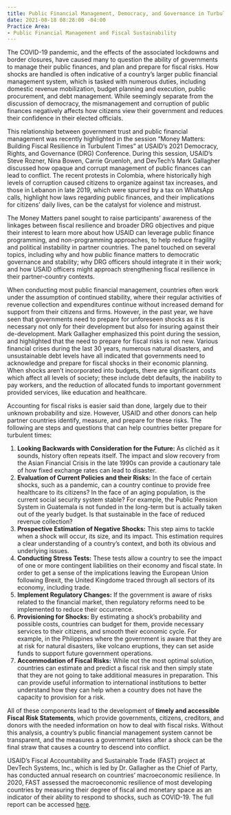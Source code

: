 ```yaml
---
title: Public Financial Management, Democracy, and Governance in Turbulent Times
date: 2021-08-18 08:28:00 -04:00
Practice Area:
- Public Financial Management and Fiscal Sustainability
---
```


The COVID-19 pandemic, and the effects of the associated lockdowns and border closures, have caused many to question the ability of governments to manage their public finances, and plan and prepare for fiscal risks. How shocks are handled is often indicative of a country’s larger public financial management system, which is tasked with numerous duties, including domestic revenue mobilization, budget planning and execution, public procurement, and debt management. While seemingly separate from the discussion of democracy, the mismanagement and corruption of public finances negatively affects how citizens view their government and reduces their confidence in their elected officials.  

This relationship between government trust and public financial management was recently highlighted in the session “Money Matters: Building Fiscal Resilience in Turbulent Times” at USAID’s 2021 Democracy, Rights, and Governance (DRG) Conference. During this session, USAID’s Steve Rozner, Nina Bowen, Carrie Gruenloh, and DevTech’s Mark Gallagher discussed how opaque and corrupt management of public finances can lead to conflict. The recent protests in Colombia, where historically high levels of corruption caused citizens to organize against tax increases, and those in Lebanon in late 2019, which were spurred by a tax on WhatsApp calls, highlight how laws regarding public finances, and their implications for citizens’ daily lives, can be the catalyst for violence and mistrust. 

The Money Matters panel sought to raise participants’ awareness of the linkages between fiscal resilience and broader DRG objectives and pique their interest to learn more about how USAID can leverage public finance programming, and non-programming approaches, to help reduce fragility and political instability in partner countries.  The panel touched on several topics, including why and how public finance matters to democratic governance and stability; why DRG officers should integrate it in their work; and how USAID officers might approach strengthening fiscal resilience in their partner-country contexts.

When conducting most public financial management, countries often work under the assumption of continued stability, where their regular activities of revenue collection and expenditures continue without increased demand for support from their citizens and firms. However, in the past year, we have seen that governments need to prepare for unforeseen shocks as it is necessary not only for their development but also for insuring against their de-development. Mark Gallagher emphasized this point during the session, and highlighted that the need to prepare for fiscal risks is not new. Various financial crises during the last 30 years, numerous natural disasters, and unsustainable debt levels have all indicated that governments need to acknowledge and prepare for fiscal shocks in their economic planning. When shocks aren’t incorporated into budgets, there are significant costs which affect all levels of society; these include debt defaults, the inability to pay workers, and the reduction of allocated funds to important government provided services, like education and healthcare. 

Accounting for fiscal risks is easier said than done, largely due to their unknown probability and size. However, USAID and other donors can help partner countries identify, measure, and prepare for these risks. The following are steps and questions that can help countries better prepare for turbulent times:

1. **Looking Backwards with Consideration for the Future:** As clichéd as it sounds, history often repeats itself. The impact and slow recovery from the Asian Financial Crisis in the late 1990s can provide a cautionary tale of how fixed exchange rates can lead to disaster. 
2. **Evaluation of Current Policies and their Risks:** In the face of certain shocks, such as a pandemic, can a country continue to provide free healthcare to its citizens? In the face of an aging population, is the current social security system stable? For example, the Public Pension System in Guatemala is not funded in the long-term but is actually taken out of the yearly budget. Is that sustainable in the face of reduced revenue collection? 
3. **Prospective Estimation of Negative Shocks:** This step aims to tackle when a shock will occur, its size, and its impact. This estimation requires a clear understanding of a country’s context, and both its obvious and underlying issues. 
4. **Conducting Stress Tests:** These tests allow a country to see the impact of one or more contingent liabilities on their economy and fiscal state. In order to get a sense of the implications leaving the European Union following Brexit, the United Kingdome traced through all sectors of its economy, including trade.
5. **Implement Regulatory Changes:** If the government is aware of risks related to the financial market, then regulatory reforms need to be implemented to reduce their occurrence. 
6. **Provisioning for Shocks:** By estimating a shock’s probability and possible costs, countries can budget for them, provide necessary services to their citizens, and smooth their economic cycle. For example, in the Philippines where the government is aware that they are at risk for natural disasters, like volcano eruptions, they can set aside funds to support future government operations.  
7. **Accommodation of Fiscal Risks:** While not the most optimal solution, countries can estimate and predict a fiscal risk and then simply state that they are not going to take additional measures in preparation. This can provide useful information to international institutions to better understand how they can help when a country does not have the capacity to provision for a risk.   

All of these components lead to the development of **timely and accessible Fiscal Risk Statements**, which provide governments, citizens, creditors, and donors with the needed information on how to deal with fiscal risks. Without this analysis, a country’s public financial management system cannot be transparent, and the measures a government takes after a shock can be the final straw that causes a country to descend into conflict. 

USAID’s Fiscal Accountability and Sustainable Trade (FAST) project at DevTech Systems, Inc., which is led by Dr. Gallagher as the Chief of Party, has conducted annual research on countries’ macroeconomic resilience. In 2020, FAST assessed the macroeconomic resilience of most developing countries by measuring their degree of fiscal and monetary space as an indicator of their ability to respond to shocks, such as COVID-19. The full report can be accessed [here](https://pdf.usaid.gov/pdf_docs/PA00X6F2.pdf).   





